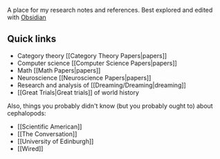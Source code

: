 A place for my research notes and references.  Best explored and edited with [Obsidian](https://obsidian.md/)

## Quick links

* Category theory [[Category Theory Papers|papers]]
* Computer science [[Computer Science Papers|papers]]
* Math [[Math Papers|papers]]
* Neuroscience [[Neuroscience Papers|papers]]
* Research and analysis of [[Dreaming/Dreaming|dreaming]]
* [[Great Trials|Great trials]] of world history

Also, things you probably didn't know (but you probably ought to) about cephalopods:

* [[Scientific American]]
* [[The Conversation]]
* [[University of Edinburgh]]
* [[Wired]]
